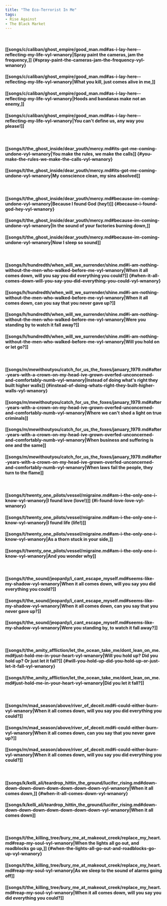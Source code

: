 ```yaml
---
title: "The Eco-Terrorist In Me"
tags:
- Rise Against
- The Black Market
---
```

&nbsp;
#### [[songs/c/caliban/ghost_empire/good_man.md#as-i-lay-here--reflecting-my-life-vyl-wnanory|Spray paint the cameras, jam the frequency,]] {#spray-paint-the-cameras-jam-the-frequency-vyl-wnanory}
#### [[songs/c/caliban/ghost_empire/good_man.md#as-i-lay-here--reflecting-my-life-vyl-wnanory|What you kill, just comes alive in me,]]
#### [[songs/c/caliban/ghost_empire/good_man.md#as-i-lay-here--reflecting-my-life-vyl-wnanory|Hoods and bandanas make not an enemy,]]
#### [[songs/c/caliban/ghost_empire/good_man.md#as-i-lay-here--reflecting-my-life-vyl-wnanory|You can't define us, any way you please!]]
&nbsp;
#### [[songs/t/the_ghost_inside/dear_youth/mercy.md#its-got-me-coming-undone-vyl-wnanory|You make the rules, we make the calls]] {#you-make-the-rules-we-make-the-calls-vyl-wnanory}
#### [[songs/t/the_ghost_inside/dear_youth/mercy.md#its-got-me-coming-undone-vyl-wnanory|My conscience clean, my sins absolved]]
&nbsp;
#### [[songs/t/the_ghost_inside/dear_youth/mercy.md#because-im-coming-undone-vyl-wnanory|Because I found God (hey!)]] {#because-i-found-god-hey-vyl-wnanory}
#### [[songs/t/the_ghost_inside/dear_youth/mercy.md#because-im-coming-undone-vyl-wnanory|In the sound of your factories burning down,]]
#### [[songs/t/the_ghost_inside/dear_youth/mercy.md#because-im-coming-undone-vyl-wnanory|Now I sleep so sound]]
&nbsp;
#### [[songs/h/hundredth/when_will_we_surrender/shine.md#i-am-nothing-without-the-men-who-walked-before-me-vyl-wnanory|When it all comes down, will you say you did everything you could?]] {#when-it-all-comes-down-will-you-say-you-did-everything-you-could-vyl-wnanory}
#### [[songs/h/hundredth/when_will_we_surrender/shine.md#i-am-nothing-without-the-men-who-walked-before-me-vyl-wnanory|When it all comes down, can you say that you never gave up?]]
#### [[songs/h/hundredth/when_will_we_surrender/shine.md#i-am-nothing-without-the-men-who-walked-before-me-vyl-wnanory|Were you standing by to watch it fall away?]]
#### [[songs/h/hundredth/when_will_we_surrender/shine.md#i-am-nothing-without-the-men-who-walked-before-me-vyl-wnanory|Will you hold on or let go?]]
&nbsp;
#### [[songs/m/mewithoutyou/catch_for_us_the_foxes/january_1979.md#after-years-with-a-crown-on-my-head-ive-grown-overfed-unconcerned-and-comfortably-numb-vyl-wnanory|Instead of doing what's right they built higher walls]] {#instead-of-doing-whats-right-they-built-higher-walls-vyl-wnanory}
#### [[songs/m/mewithoutyou/catch_for_us_the_foxes/january_1979.md#after-years-with-a-crown-on-my-head-ive-grown-overfed-unconcerned-and-comfortably-numb-vyl-wnanory|Where we can't shed a light on true criminals]]
#### [[songs/m/mewithoutyou/catch_for_us_the_foxes/january_1979.md#after-years-with-a-crown-on-my-head-ive-grown-overfed-unconcerned-and-comfortably-numb-vyl-wnanory|When business and suffering is one and the same]]
#### [[songs/m/mewithoutyou/catch_for_us_the_foxes/january_1979.md#after-years-with-a-crown-on-my-head-ive-grown-overfed-unconcerned-and-comfortably-numb-vyl-wnanory|When laws fail the people, they turn to the flame]]
&nbsp;
#### [[songs/t/twenty_one_pilots/vessel/migraine.md#am-i-the-only-one-i-know-vyl-wnanory|I found love (love!)]] {#i-found-love-love-vyl-wnanory}
#### [[songs/t/twenty_one_pilots/vessel/migraine.md#am-i-the-only-one-i-know-vyl-wnanory|I found life (life!)]]
#### [[songs/t/twenty_one_pilots/vessel/migraine.md#am-i-the-only-one-i-know-vyl-wnanory|As a thorn stuck in your side,]]
#### [[songs/t/twenty_one_pilots/vessel/migraine.md#am-i-the-only-one-i-know-vyl-wnanory|And you wonder why]]
&nbsp;
#### [[songs/t/the_sound/jeopardy/i_cant_escape_myself.md#seems-like-my-shadow-vyl-wnanory|When it all comes down, will you say you did everything you could?]]
#### [[songs/t/the_sound/jeopardy/i_cant_escape_myself.md#seems-like-my-shadow-vyl-wnanory|When it all comes down, can you say that you never gave up?]]
#### [[songs/t/the_sound/jeopardy/i_cant_escape_myself.md#seems-like-my-shadow-vyl-wnanory|Were you standing by, to watch it fall away?]]
&nbsp;
#### [[songs/t/the_amity_affliction/let_the_ocean_take_me/dont_lean_on_me.md#just-hold-me-in-your-heart-vyl-wnanory|Will you hold up? Did you hold up? Or just let it fall?]] {#will-you-hold-up-did-you-hold-up-or-just-let-it-fall-vyl-wnanory}
#### [[songs/t/the_amity_affliction/let_the_ocean_take_me/dont_lean_on_me.md#just-hold-me-in-your-heart-vyl-wnanory|Did you let it fall?]]
&nbsp;
#### [[songs/m/mad_season/above/river_of_deceit.md#i-could-either-burn-vyl-wnanory|When it all comes down, will you say you did everything you could?]]
#### [[songs/m/mad_season/above/river_of_deceit.md#i-could-either-burn-vyl-wnanory|When it all comes down, can you say that you never gave up?]]
#### [[songs/m/mad_season/above/river_of_deceit.md#i-could-either-burn-vyl-wnanory|When it all comes down, will you say you did everything you could?]]
&nbsp;
#### [[songs/k/kelli_ali/teardrop_hittin_the_ground/lucifer_rising.md#down-down-down-down-down-down-down-down-vyl-wnanory|When it all comes down,]] {#when-it-all-comes-down-vyl-wnanory}
#### [[songs/k/kelli_ali/teardrop_hittin_the_ground/lucifer_rising.md#down-down-down-down-down-down-down-down-vyl-wnanory|When it all comes down]]
&nbsp;
#### [[songs/t/the_killing_tree/bury_me_at_makeout_creek/replace_my_heart.md#reap-my-soul-vyl-wnanory|When the lights all go out, and roadblocks go up,]] {#when-the-lights-all-go-out-and-roadblocks-go-up-vyl-wnanory}
#### [[songs/t/the_killing_tree/bury_me_at_makeout_creek/replace_my_heart.md#reap-my-soul-vyl-wnanory|As we sleep to the sound of alarms going off]]
#### [[songs/t/the_killing_tree/bury_me_at_makeout_creek/replace_my_heart.md#reap-my-soul-vyl-wnanory|When it all comes down, will you say you did everything you could?]]
